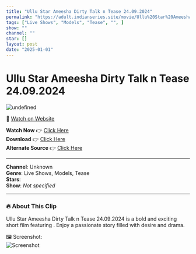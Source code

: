 ```yaml
---
title: "Ullu Star Ameesha Dirty Talk n Tease 24.09.2024"
permalink: "https://adult.indianseries.site/movie/Ullu%20Star%20Ameesha%20Dirty%20Talk%20n%20Tease%2024.09.2024"
tags: ["Live Shows", "Models", "Tease", "", ]
show: ""
channel: ""
star: []
layout: post
date: "2025-01-01"
---
```


# Ullu Star Ameesha Dirty Talk n Tease 24.09.2024

![undefined](https://desisins.com/wp-content/uploads/2024/09/Ameesha-Ullu-Star.jpg)

🔗 [Watch on Website](https://adult.indianseries.site/movie/Ullu%20Star%20Ameesha%20Dirty%20Talk%20n%20Tease%2024.09.2024)

**Watch Now** 👉 [Click Here](https://adult.indianseries.site/movie/Ullu%20Star%20Ameesha%20Dirty%20Talk%20n%20Tease%2024.09.2024)  
**Download** 👉 [Click Here](https://adult.indianseries.site/movie/Ullu%20Star%20Ameesha%20Dirty%20Talk%20n%20Tease%2024.09.2024)  
**Alternate Source** 👉 [Click Here](https://adult.indianseries.site/movie/Ullu%20Star%20Ameesha%20Dirty%20Talk%20n%20Tease%2024.09.2024)

---

**Channel**: Unknown  
**Genre**: Live Shows, Models, Tease  
**Stars**:   
**Show**: *Not specified*

---

### 🔥 About This Clip

Ullu Star Ameesha Dirty Talk n Tease 24.09.2024 is a bold and exciting short film featuring . Enjoy a passionate story filled with desire and drama.
 
🖼️ Screenshot:  
![Screenshot](https://desisins.com/wp-content/uploads/2024/09/Ameesha-Ullu-Star.jpg)

